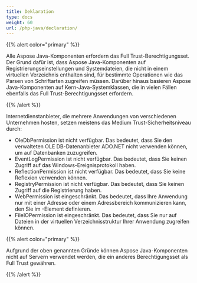 ```yaml
---
title: Deklaration
type: docs
weight: 60
url: /php-java/declaration/
---
```


{{% alert color="primary" %}} 

Alle Aspose Java-Komponenten erfordern das Full Trust-Berechtigungsset. Der Grund dafür ist, dass Aspose Java-Komponenten auf Registrierungseinstellungen und Systemdateien, die nicht in einem virtuellen Verzeichnis enthalten sind, für bestimmte Operationen wie das Parsen von Schriftarten zugreifen müssen. Darüber hinaus basieren Aspose Java-Komponenten auf Kern-Java-Systemklassen, die in vielen Fällen ebenfalls das Full Trust-Berechtigungsset erfordern. 

{{% /alert %}} 

Internetdienstanbieter, die mehrere Anwendungen von verschiedenen Unternehmen hosten, setzen meistens das Medium Trust-Sicherheitsniveau durch: 

- OleDbPermission ist nicht verfügbar. Das bedeutet, dass Sie den verwalteten OLE DB-Datenanbieter ADO.NET nicht verwenden können, um auf Datenbanken zuzugreifen.
- EventLogPermission ist nicht verfügbar. Das bedeutet, dass Sie keinen Zugriff auf das Windows-Ereignisprotokoll haben.
- ReflectionPermission ist nicht verfügbar. Das bedeutet, dass Sie keine Reflexion verwenden können.
- RegistryPermission ist nicht verfügbar. Das bedeutet, dass Sie keinen Zugriff auf die Registrierung haben.
- WebPermission ist eingeschränkt. Das bedeutet, dass Ihre Anwendung nur mit einer Adresse oder einem Adressbereich kommunizieren kann, den Sie im <trust>-Element definieren.
- FileIOPermission ist eingeschränkt. Das bedeutet, dass Sie nur auf Dateien in der virtuellen Verzeichnisstruktur Ihrer Anwendung zugreifen können.

{{% alert color="primary" %}} 

Aufgrund der oben genannten Gründe können Aspose Java-Komponenten nicht auf Servern verwendet werden, die ein anderes Berechtigungsset als Full Trust gewähren. 

{{% /alert %}}